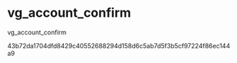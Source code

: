 vg_account_confirm
==================

vg_account_confirm

43b72da1704dfd8429c40552688294d158d6c5ab7d5f3b5cf97224f86ec144a9

